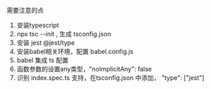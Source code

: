 需要注意的点
1. 安装typescript
2. npx tsc --init , 生成 tsconfig.json
3. 安装 jest @jest/type 
4. 安装babel相关环境，配置 babel.config.js 
5. babel 集成 ts 配置
6. 函数参数的设置any类型，"noImplicitAny": false
7. 识别 index.spec.ts 支持，在tsconfig.json 中添加， "type": ["jest"]